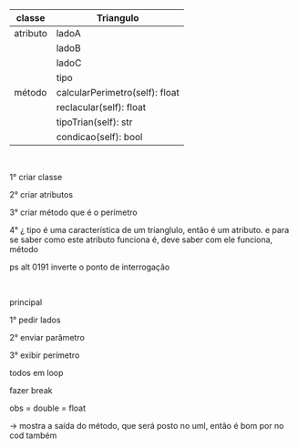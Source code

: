 | classe | Triangulo|
|--------|----------|
| atributo| ladoA |
|| ladoB |
|| ladoC |
|| tipo  |
|método   | calcularPerimetro(self): float|
||reclacular(self): float|
|| tipoTrian(self): str|
||condicao(self): bool|

&nbsp;

1°  criar classe

2° criar atributos

3° criar método que é o perímetro

4° ¿ tipo é uma característica de um trianglulo, então é um atributo. e para se saber como este atributo funciona é, deve saber com ele funciona, método

ps alt 0191 inverte o ponto de interrogação

&nbsp;

principal

1° pedir lados

2° enviar parâmetro

3° exibir perímetro

todos em loop

fazer break

obs = double = float 

-> mostra a saída do método, que será posto no uml, então é bom por no cod também

